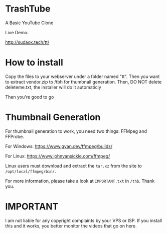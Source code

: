 # TrashTube
A Basic YouTube Clone

<!-- http://trashtube.sudaox.tech/ -->

Live Demo:

http://sudaox.tech/tt/

# How to install

Copy the files to your webserver under a folder named "tt". Then you want to extract vendor.zip to /tbh for thumbnail generation.
Then, DO NOT delete deleteme.txt, the installer will do it automaticly

Then you're good to go
# Thumbnail Generation
For thumbnail generation to work, you need two things: FFMpeg and FFProbe.

For Windows: https://www.gyan.dev/ffmpeg/builds/

For Linux: https://www.johnvansickle.com/ffmpeg/



Linux users must download and extract the `tar.xz` from the site to `/opt/local/ffmpeg/bin/`.

For more information, please take a look at `IMPORTANT.txt` in `/thb`. Thank you.
# IMPORTANT
I am not liable for any copyright complaints by your VPS or ISP. If you install this and it works, you better monitor the videos that go on here. 
